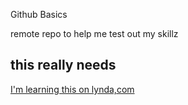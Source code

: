 Github Basics

remote repo to help me test out my skillz

## this really needs

[I'm learning this on lynda,com](http://www.lynda.com)
